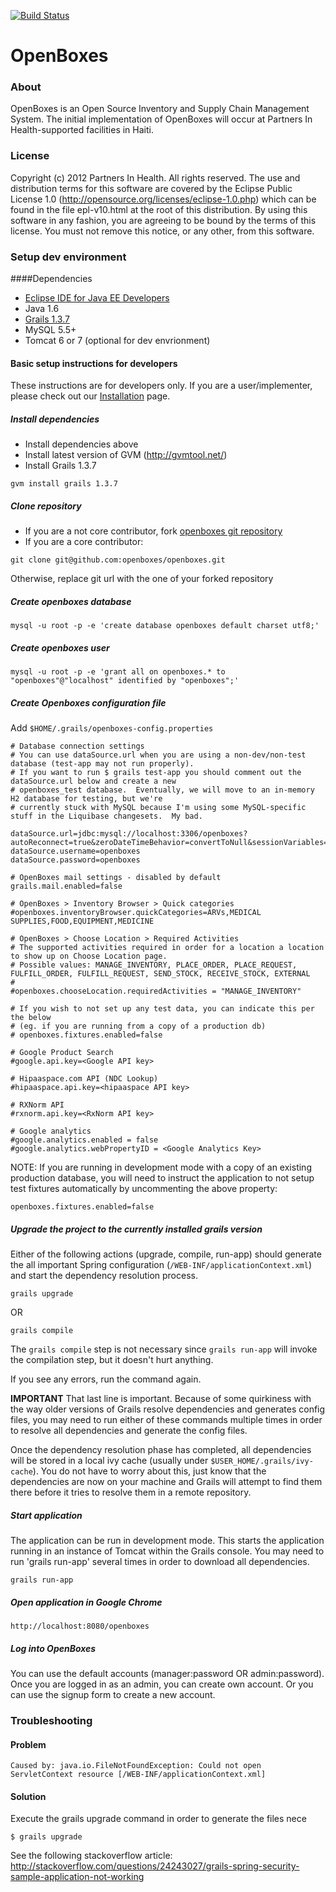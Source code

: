 [![Build Status](https://travis-ci.org/openboxes/openboxes.svg?branch=master)](https://travis-ci.org/openboxes/openboxes)

OpenBoxes
=========

### About

OpenBoxes is an Open Source Inventory and Supply Chain Management System. The initial implementation of OpenBoxes will occur at Partners In Health-supported facilities in Haiti.

### License

Copyright (c) 2012 Partners In Health.  All rights reserved.
The use and distribution terms for this software are covered by the
Eclipse Public License 1.0 (http://opensource.org/licenses/eclipse-1.0.php)
which can be found in the file epl-v10.html at the root of this distribution.
By using this software in any fashion, you are agreeing to be bound by
the terms of this license.
You must not remove this notice, or any other, from this software.

### Setup dev environment

####Dependencies

* [Eclipse IDE for Java EE Developers](http://www.eclipse.org/downloads)
* Java 1.6
* [Grails 1.3.7](http://grails.org/download/archive/Grails)
* MySQL 5.5+
* Tomcat 6 or 7 (optional for dev envrionment)
 

#### Basic setup instructions for developers

These instructions are for developers only.  If you are a user/implementer, please check out our [Installation](https://github.com/openboxes/openboxes/wiki/Installation) page.

##### Install dependencies

* Install dependencies above
* Install latest version of GVM (http://gvmtool.net/)
* Install Grails 1.3.7
```
gvm install grails 1.3.7
```

##### Clone repository 
* If you are a not core contributor, fork [openboxes git repository](https://github.com/openboxes/openboxes)
* If you are a core contributor:
```
git clone git@github.com:openboxes/openboxes.git      
```
Otherwise, replace git url with the one of your forked repository

##### Create openboxes database 
```
mysql -u root -p -e 'create database openboxes default charset utf8;'
```
##### Create openboxes user 
```
mysql -u root -p -e 'grant all on openboxes.* to "openboxes"@"localhost" identified by "openboxes";'
```

##### Create Openboxes configuration file 
Add `$HOME/.grails/openboxes-config.properties`

```
# Database connection settings
# You can use dataSource.url when you are using a non-dev/non-test database (test-app may not run properly).
# If you want to run $ grails test-app you should comment out the dataSource.url below and create a new 
# openboxes_test database.  Eventually, we will move to an in-memory H2 database for testing, but we're 
# currently stuck with MySQL because I'm using some MySQL-specific stuff in the Liquibase changesets.  My bad.

dataSource.url=jdbc:mysql://localhost:3306/openboxes?autoReconnect=true&zeroDateTimeBehavior=convertToNull&sessionVariables=storage_engine=InnoDB
dataSource.username=openboxes
dataSource.password=openboxes

# OpenBoxes mail settings - disabled by default
grails.mail.enabled=false

# OpenBoxes > Inventory Browser > Quick categories
#openboxes.inventoryBrowser.quickCategories=ARVs,MEDICAL SUPPLIES,FOOD,EQUIPMENT,MEDICINE

# OpenBoxes > Choose Location > Required Activities
# The supported activities required in order for a location a location to show up on Choose Location page.
# Possible values: MANAGE_INVENTORY, PLACE_ORDER, PLACE_REQUEST, FULFILL_ORDER, FULFILL_REQUEST, SEND_STOCK, RECEIVE_STOCK, EXTERNAL
#
#openboxes.chooseLocation.requiredActivities = "MANAGE_INVENTORY"

# If you wish to not set up any test data, you can indicate this per the below 
# (eg. if you are running from a copy of a production db)
# openboxes.fixtures.enabled=false

# Google Product Search
#google.api.key=<Google API key>

# Hipaaspace.com API (NDC Lookup)
#hipaaspace.api.key=<hipaaspace API key>

# RXNorm API
#rxnorm.api.key=<RxNorm API key>

# Google analytics
#google.analytics.enabled = false
#google.analytics.webPropertyID = <Google Analytics Key>
```

NOTE: If you are running in development mode with a copy of an existing production database, you will need to
instruct the application to not setup test fixtures automatically by uncommenting the above property:
```
openboxes.fixtures.enabled=false
```

##### Upgrade the project to the currently installed grails version 
Either of the following actions (upgrade, compile, run-app) should generate the all important Spring configuration (`/WEB-INF/applicationContext.xml`) and start the dependency resolution process.  

```    
grails upgrade
```
OR

```    
grails compile
```

The `grails compile` step is not necessary since `grails run-app` will invoke the compilation step, but it doesn't hurt anything.

If you see any errors, run the command again.  

**IMPORTANT** That last line is important.  Because of some quirkiness with the way older versions of Grails resolve dependencies and generates config files, you may need to run either of these commands multiple times in order to resolve all dependencies and generate the config files.

Once the dependency resolution phase has completed, all dependencies will be stored in a local ivy cache (usually under `$USER_HOME/.grails/ivy-cache`).  You do not have to worry about this, just know that the dependencies are now on your machine and Grails will attempt to find them there before it tries to resolve them in a remote repository. 

##### Start application 
The application can be run in development mode.  This starts the application running in an instance of Tomcat within the Grails console.
You may need to run 'grails run-app' several times in order to download all dependencies.
```
grails run-app
```

##### Open application in Google Chrome 
```
http://localhost:8080/openboxes
```

##### Log into OpenBoxes 
You can use the default accounts (manager:password OR admin:password).  Once you are logged in as an admin, you can create own account.  Or you can use the signup form to create a new account.

### Troubleshooting
#### Problem
```
Caused by: java.io.FileNotFoundException: Could not open ServletContext resource [/WEB-INF/applicationContext.xml]
```
#### Solution
Execute the grails upgrade command in order to generate the files nece
```
$ grails upgrade
```
See the following stackoverflow article:
http://stackoverflow.com/questions/24243027/grails-spring-security-sample-application-not-working
